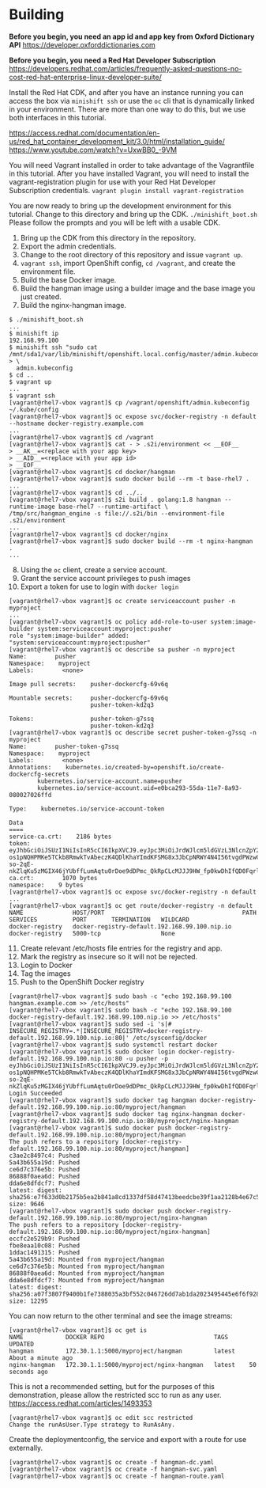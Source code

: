 Building
==============
**Before you begin, you need an app id and app key from Oxford Dictionary API**
https://developer.oxforddictionaries.com

**Before you begin, you need a Red Hat Developer Subscription**
https://developers.redhat.com/articles/frequently-asked-questions-no-cost-red-hat-enterprise-linux-developer-suite/

Install the Red Hat CDK, and after you have an instance running you can access
the box via `minishift ssh` or use the `oc` cli that is dynamically linked in
your environment. There are more than one way to do this, but we use both
interfaces in this tutorial.

https://access.redhat.com/documentation/en-us/red_hat_container_development_kit/3.0/html/installation_guide/
https://www.youtube.com/watch?v=UxwBB0_-9VM

You will need Vagrant installed in order to take advantage of the Vagrantfile
in this tutorial. After you have installed Vagrant, you will need to install
the vagrant-registration plugin for use with your Red Hat Developer Subscription
credentials. `vagrant plugin install vagrant-registration`

You are now ready to bring up the development environment for this tutorial. 
Change to this directory and bring up the CDK. `./minishift_boot.sh` Please follow 
the prompts and you will be left with a usable CDK.

1.  Bring up the CDK from this directory in the repository.
2.  Export the admin credentials.
3.  Change to the root directory of this repository and issue `vagrant up`.
4.  `vagrant ssh`, import OpenShift config, `cd /vagrant`, and create the environment file.
5.  Build the base Docker image.
6.  Build the hangman image using a builder image and the base image you just
    created.
7.  Build the nginx-hangman image.

```
$ ./minishift_boot.sh
...
$ minishift ip
192.168.99.100
$ minishift ssh "sudo cat /mnt/sda1/var/lib/minishift/openshift.local.config/master/admin.kubeconfig" > \
  admin.kubeconfig
$ cd ..
$ vagrant up
...
$ vagrant ssh
[vagrant@rhel7-vbox vagrant]$ cp /vagrant/openshift/admin.kubeconfig ~/.kube/config
[vagrant@rhel7-vbox vagrant]$ oc expose svc/docker-registry -n default --hostname docker-registry.example.com
...
[vagrant@rhel7-vbox vagrant]$ cd /vagrant
[vagrant@rhel7-vbox vagrant]$ cat - > .s2i/environment << __EOF__
> __AK__=<replace with your app key>
> __AID__=<replace with your app id>
> __EOF__
[vagrant@rhel7-vbox vagrant]$ cd docker/hangman
[vagrant@rhel7-vbox vagrant]$ sudo docker build --rm -t base-rhel7 .
...
[vagrant@rhel7-vbox vagrant]$ cd ../..
[vagrant@rhel7-vbox vagrant]$ s2i build . golang:1.8 hangman --runtime-image base-rhel7 --runtime-artifact \
/tmp/src/hangman_engine -s file://.s2i/bin --environment-file .s2i/environment
...
[vagrant@rhel7-vbox vagrant]$ cd docker/nginx
[vagrant@rhel7-vbox vagrant]$ sudo docker build --rm -t nginx-hangman .
...
```

8.  Using the `oc` client, create a service account.
9.  Grant the service account privileges to push images
10. Export a token for use to login with `docker login`

```
[vagrant@rhel7-vbox vagrant]$ oc create serviceaccount pusher -n myproject
...
[vagrant@rhel7-vbox vagrant]$ oc policy add-role-to-user system:image-builder system:serviceaccount:myproject:pusher
role "system:image-builder" added: "system:serviceaccount:myproject:pusher"
[vagrant@rhel7-vbox vagrant]$ oc describe sa pusher -n myproject
Name:        pusher
Namespace:    myproject
Labels:        <none>

Image pull secrets:    pusher-dockercfg-69v6q

Mountable secrets:     pusher-dockercfg-69v6q
                       pusher-token-kd2q3

Tokens:                pusher-token-g7ssq
                       pusher-token-kd2q3
[vagrant@rhel7-vbox vagrant]$ oc describe secret pusher-token-g7ssq -n myproject
Name:        pusher-token-g7ssq
Namespace:    myproject
Labels:        <none>
Annotations:    kubernetes.io/created-by=openshift.io/create-dockercfg-secrets
        kubernetes.io/service-account.name=pusher
        kubernetes.io/service-account.uid=e0bca293-55da-11e7-8a93-080027026ffd

Type:    kubernetes.io/service-account-token

Data
====
service-ca.crt:    2186 bytes
token:        eyJhbGciOiJSUzI1NiIsInR5cCI6IkpXVCJ9.eyJpc3MiOiJrdWJlcm5ldGVzL3NlcnZpY2VhY2NvdW50Iiwia3ViZXJuZXRlcy5pby9zZXJ2aWNlYWNjb3VudC9uYW1lc3BhY2UiOiJteXByb2plY3QiLCJrdWJlcm5ldGVzLmlvL3NlcnZpY2VhY2NvdW50L3NlY3JldC5uYW1lIjoicHVzaGVyLXRva2VuLTdtMTltIiwia3ViZXJuZXRlcy5pby9zZXJ2aWNlYWNjb3VudC9zZXJ2aWNlLWFjY291bnQubmFtZSI6InB1c2hlciIsImt1YmVybmV0ZXMuaW8vc2VydmljZWFjY291bnQvc2VydmljZS1hY2NvdW50LnVpZCI6IjI4NWJhMjYwLTVlNWMtMTFlNy1hYTVlLTA4MDAyNzhhMzI0OSIsInN1YiI6InN5c3RlbTpzZXJ2aWNlYWNjb3VudDpteXByb2plY3Q6cHVzaGVyIn0.Es_PuSMoeteFD4oodN22UI7e9VBJbFLJsROye4aGxA2dn5_0glJkozYc92cIVwIZXdLFblSloB23rzllOf3_NCKC2wUcIvPkM1iKwuDRmz7n6wXUR3TzDJKMN8gu6lFwGY5WQlfAJDe9Vvfv8XnGnok_hPQ-os1pNQHPMKe5TCkb8RmwkTvAbeczK4QDlKhaYImdKFSMG8x3JbCpNRWY4N4I56tvgdPWzwCgFrfKH732tQbAW058e5vv0kzMHDw-so-2qE-nkZlqKu5zMGIX46jYUbffLumAqtu0rDoe9dDPmc_QkRpCLcMJJJ9HW_fp0kwDhIfQD0Fqrl60ONlGbQ
ca.crt:        1070 bytes
namespace:    9 bytes
[vagrant@rhel7-vbox vagrant]$ oc expose svc/docker-registry -n default
...
[vagrant@rhel7-vbox vagrant]$ oc get route/docker-registry -n default
NAME              HOST/PORT                                       PATH      SERVICES          PORT       TERMINATION   WILDCARD
docker-registry   docker-registry-default.192.168.99.100.nip.io             docker-registry   5000-tcp                 None
```

11. Create relevant /etc/hosts file entries for the registry and app.
12. Mark the registry as insecure so it will not be rejected. 
13. Login to Docker
14. Tag the images
15. Push to the OpenShift Docker registry

```
[vagrant@rhel7-vbox vagrant]$ sudo bash -c "echo 192.168.99.100 hangman.example.com >> /etc/hosts"
[vagrant@rhel7-vbox vagrant]$ sudo bash -c "echo 192.168.99.100 docker-registry-default.192.168.99.100.nip.io >> /etc/hosts"
[vagrant@rhel7-vbox vagrant]$ sudo sed -i 's|# INSECURE_REGISTRY=.*|INSECURE_REGISTRY=docker-registry-default.192.168.99.100.nip.io:80|' /etc/sysconfig/docker
[vagrant@rhel7-vbox vagrant]$ sudo systemctl restart docker
[vagrant@rhel7-vbox vagrant]$ sudo docker login docker-registry-default.192.168.99.100.nip.io:80 -u pusher -p eyJhbGciOiJSUzI1NiIsInR5cCI6IkpXVCJ9.eyJpc3MiOiJrdWJlcm5ldGVzL3NlcnZpY2VhY2NvdW50Iiwia3ViZXJuZXRlcy5pby9zZXJ2aWNlYWNjb3VudC9uYW1lc3BhY2UiOiJteXByb2plY3QiLCJrdWJlcm5ldGVzLmlvL3NlcnZpY2VhY2NvdW50L3NlY3JldC5uYW1lIjoicHVzaGVyLXRva2VuLTdtMTltIiwia3ViZXJuZXRlcy5pby9zZXJ2aWNlYWNjb3VudC9zZXJ2aWNlLWFjY291bnQubmFtZSI6InB1c2hlciIsImt1YmVybmV0ZXMuaW8vc2VydmljZWFjY291bnQvc2VydmljZS1hY2NvdW50LnVpZCI6IjI4NWJhMjYwLTVlNWMtMTFlNy1hYTVlLTA4MDAyNzhhMzI0OSIsInN1YiI6InN5c3RlbTpzZXJ2aWNlYWNjb3VudDpteXByb2plY3Q6cHVzaGVyIn0.Es_PuSMoeteFD4oodN22UI7e9VBJbFLJsROye4aGxA2dn5_0glJkozYc92cIVwIZXdLFblSloB23rzllOf3_NCKC2wUcIvPkM1iKwuDRmz7n6wXUR3TzDJKMN8gu6lFwGY5WQlfAJDe9Vvfv8XnGnok_hPQ-os1pNQHPMKe5TCkb8RmwkTvAbeczK4QDlKhaYImdKFSMG8x3JbCpNRWY4N4I56tvgdPWzwCgFrfKH732tQbAW058e5vv0kzMHDw-so-2qE-nkZlqKu5zMGIX46jYUbffLumAqtu0rDoe9dDPmc_QkRpCLcMJJJ9HW_fp0kwDhIfQD0Fqrl60ONlGbQ
Login Succeeded
[vagrant@rhel7-vbox vagrant]$ sudo docker tag hangman docker-registry-default.192.168.99.100.nip.io:80/myproject/hangman
[vagrant@rhel7-vbox vagrant]$ sudo docker tag nginx-hangman docker-registry-default.192.168.99.100.nip.io:80/myproject/nginx-hangman
[vagrant@rhel7-vbox vagrant]$ sudo docker push docker-registry-default.192.168.99.100.nip.io:80/myproject/hangman
The push refers to a repository [docker-registry-default.192.168.99.100.nip.io:80/myproject/hangman]
c3ae2c8497c4: Pushed
5a43b655a19d: Pushed
ce6d7c376e5b: Pushed
86888f0aea6d: Pushed
dda6e8dfdcf7: Pushed
latest: digest: sha256:e7f633d0b2175b5ea2b841a8cd1337df58d47413beedcbe39f1aa2128b4e67c5 size: 9646
[vagrant@rhel7-vbox vagrant]$ sudo docker push docker-registry-default.192.168.99.100.nip.io:80/myproject/nginx-hangman
The push refers to a repository [docker-registry-default.192.168.99.100.nip.io:80/myproject/nginx-hangman]
eccfc2e529b9: Pushed
fbe8eaa10c08: Pushed
1ddac1491315: Pushed
5a43b655a19d: Mounted from myproject/hangman
ce6d7c376e5b: Mounted from myproject/hangman
86888f0aea6d: Mounted from myproject/hangman
dda6e8dfdcf7: Mounted from myproject/hangman
latest: digest: sha256:a07f3807f9400b1fe7388035a3bf552c046726dd7ab1da2023495445e6f6f928 size: 12295
```

You can now return to the other terminal and see the image streams:

```
[vagrant@rhel7-vbox vagrant]$ oc get is
NAME            DOCKER REPO                               TAGS      UPDATED
hangman         172.30.1.1:5000/myproject/hangman         latest    About a minute ago
nginx-hangman   172.30.1.1:5000/myproject/nginx-hangman   latest    50 seconds ago
```

This is not a recommended setting, but for the purposes of this demonstration,
please allow the restricted scc to run as any user.
https://access.redhat.com/articles/1493353

```
[vagrant@rhel7-vbox vagrant]$ oc edit scc restricted
Change the runAsUser.Type strategy to RunAsAny.
```

Create the deploymentconfig, the service and export with a route for use
externally.

```
[vagrant@rhel7-vbox vagrant]$ oc create -f hangman-dc.yaml
[vagrant@rhel7-vbox vagrant]$ oc create -f hangman-svc.yaml
[vagrant@rhel7-vbox vagrant]$ oc create -f hangman-route.yaml
```

